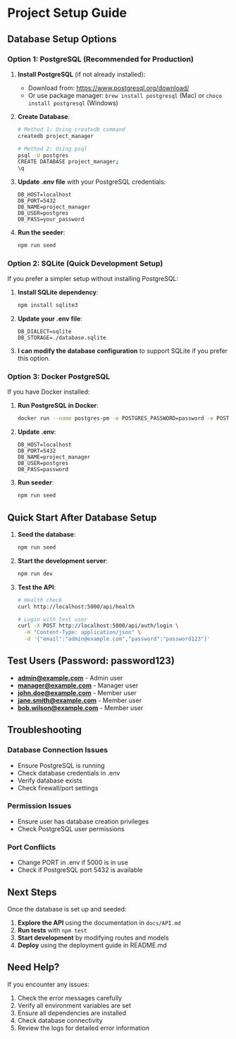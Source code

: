 # Project Setup Guide

## Database Setup Options

### Option 1: PostgreSQL (Recommended for Production)

1. **Install PostgreSQL** (if not already installed):
   - Download from: https://www.postgresql.org/download/
   - Or use package manager: `brew install postgresql` (Mac) or `choco install postgresql` (Windows)

2. **Create Database**:
   ```bash
   # Method 1: Using createdb command
   createdb project_manager
   
   # Method 2: Using psql
   psql -U postgres
   CREATE DATABASE project_manager;
   \q
   ```

3. **Update .env file** with your PostgreSQL credentials:
   ```env
   DB_HOST=localhost
   DB_PORT=5432
   DB_NAME=project_manager
   DB_USER=postgres
   DB_PASS=your_password
   ```

4. **Run the seeder**:
   ```bash
   npm run seed
   ```

### Option 2: SQLite (Quick Development Setup)

If you prefer a simpler setup without installing PostgreSQL:

1. **Install SQLite dependency**:
   ```bash
   npm install sqlite3
   ```

2. **Update your .env file**:
   ```env
   DB_DIALECT=sqlite
   DB_STORAGE=./database.sqlite
   ```

3. **I can modify the database configuration** to support SQLite if you prefer this option.

### Option 3: Docker PostgreSQL

If you have Docker installed:

1. **Run PostgreSQL in Docker**:
   ```bash
   docker run --name postgres-pm -e POSTGRES_PASSWORD=password -e POSTGRES_DB=project_manager -p 5432:5432 -d postgres:13
   ```

2. **Update .env**:
   ```env
   DB_HOST=localhost
   DB_PORT=5432
   DB_NAME=project_manager
   DB_USER=postgres
   DB_PASS=password
   ```

3. **Run seeder**:
   ```bash
   npm run seed
   ```

## Quick Start After Database Setup

1. **Seed the database**:
   ```bash
   npm run seed
   ```

2. **Start the development server**:
   ```bash
   npm run dev
   ```

3. **Test the API**:
   ```bash
   # Health check
   curl http://localhost:5000/api/health
   
   # Login with test user
   curl -X POST http://localhost:5000/api/auth/login \
     -H "Content-Type: application/json" \
     -d '{"email":"admin@example.com","password":"password123"}'
   ```

## Test Users (Password: password123)

- **admin@example.com** - Admin user
- **manager@example.com** - Manager user  
- **john.doe@example.com** - Member user
- **jane.smith@example.com** - Member user
- **bob.wilson@example.com** - Member user

## Troubleshooting

### Database Connection Issues
- Ensure PostgreSQL is running
- Check database credentials in .env
- Verify database exists
- Check firewall/port settings

### Permission Issues
- Ensure user has database creation privileges
- Check PostgreSQL user permissions

### Port Conflicts
- Change PORT in .env if 5000 is in use
- Check if PostgreSQL port 5432 is available

## Next Steps

Once the database is set up and seeded:

1. **Explore the API** using the documentation in `docs/API.md`
2. **Run tests** with `npm test`
3. **Start development** by modifying routes and models
4. **Deploy** using the deployment guide in README.md

## Need Help?

If you encounter any issues:
1. Check the error messages carefully
2. Verify all environment variables are set
3. Ensure all dependencies are installed
4. Check database connectivity
5. Review the logs for detailed error information

